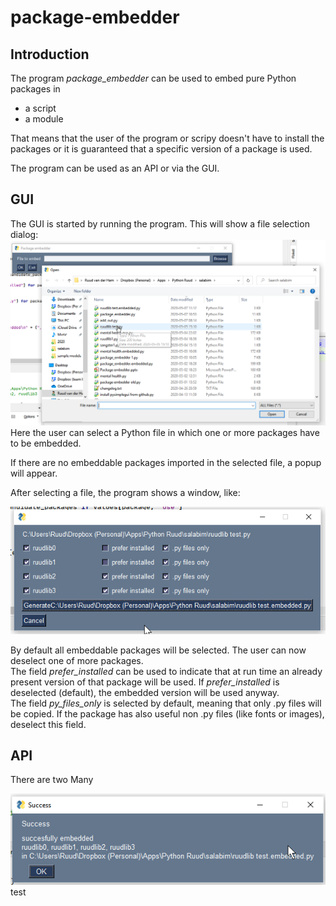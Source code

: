 # package-embedder
## Introduction
The program *package_embedder* can be used to embed pure Python packages in
- a script
- a module

That means that the user of the program or scripy doesn't have to install the packages or it is
guaranteed that a specific version of a package is used.

The program can be used as an API or via the GUI.

## GUI
The GUI is started by running the program.
This will show a file selection dialog:
![image1](images/package_embedder_1.png)
Here the user can select a Python file in which one or more packages have to be embedded.  

If there are no embeddable packages imported in the selected file, a popup will appear.

After selecting a file, the program shows a window, like:

![image2](images/package_embedder_2.png)

By default all embeddable packages will be selected. The user can now deselect one of more packages.  
The field *prefer_installed* can be used to indicate that at run time an already present version of that package
will be used. If *prefer_installed* is deselected (default), the embedded version will be used anyway.  
The field *py_files_only* is selected by default, meaning that only .py files will be copied. If the package has also 
useful non .py files (like fonts or images), deselect this field.



## API  
There are two Many


![image3](images/package_embedder_3.png)
test
